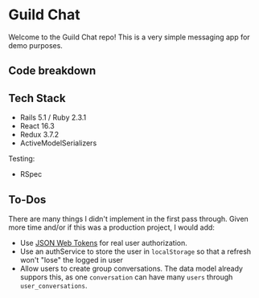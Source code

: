 # Guild Chat

Welcome to the Guild Chat repo! This is a very simple messaging app for demo purposes. 

## Code breakdown


## Tech Stack

* Rails 5.1 / Ruby 2.3.1
* React 16.3 
* Redux 3.7.2
* ActiveModelSerializers

Testing:
* RSpec

## To-Dos

There are many things I didn't implement in the first pass through. Given more time and/or if this was a production project, I would add:

* Use [JSON Web Tokens](https://github.com/jwt/ruby-jwt) for real user authorization.
* Use an authService to store the user in `localStorage` so that a refresh won't "lose" the logged in user
* Allow users to create group conversations. The data model already suppors this, as one `conversation` can have many `users` through `user_conversations`.